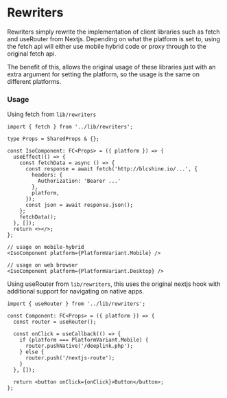 # Rewriters
Rewriters simply rewrite the implementation of client libraries such as fetch and useRouter from Nextjs. Depending on what the platform is set to, using the fetch api will either use mobile hybrid code or proxy through to the original fetch api.

The benefit of this, allows the original usage of these libraries just with an extra argument for setting the platform, so the usage is the same on different platforms.

### Usage

Using fetch from `lib/rewriters`
```tsx
import { fetch } from '../lib/rewriters';

type Props = SharedProps & {};

const IsoComponent: FC<Props> = ({ platform }) => {
  useEffect(() => {
    const fetchData = async () => {
      const response = await fetch('http://blcshine.io/...', {
        headers: {
          Authorization: 'Bearer ...'
        },
        platform,
      });
      const json = await response.json();
    };
    fetchData();
  }, []);
  return <></>;
};

// usage on mobile-hybrid
<IsoComponent platform={PlatformVariant.Mobile} />

// usage on web browser
<IsoComponent platform={PlatformVariant.Desktop} />
```

Using useRouter from `lib/rewriters`, this uses the original nextjs hook with additional support for navigating on native apps.
```tsx
import { useRouter } from '../lib/rewriters';

const Component: FC<Props> = ({ platform }) => {
  const router = useRouter();

  const onClick = useCallback(() => {
    if (platform === PlatformVariant.Mobile) {
      router.pushNative('/deeplink.php');
    } else {
      router.push('/nextjs-route');
    }
  }, []);

  return <button onClick={onClick}>Button</button>;
};
```